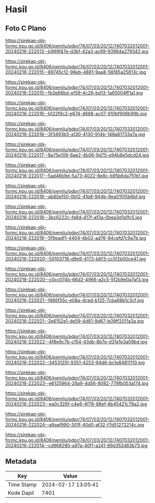 # Hasil

## Foto C Plano

https://sirekap-obj-formc.kpu.go.id/8406/pemilu/pdpr/74/07/03/20/12/7407032012001-20240216-222013--b999f47e-d3bf-42a3-ac89-93984a279342.jpg

https://sirekap-obj-formc.kpu.go.id/8406/pemilu/pdpr/74/07/03/20/12/7407032012001-20240216-222015--89745c12-98eb-4881-9aa8-56f85a25813c.jpg

https://sirekap-obj-formc.kpu.go.id/8406/pemilu/pdpr/74/07/03/20/12/7407032012001-20240216-222015--fb3e66bd-ef59-4c26-bd13-1a65004ff1a1.jpg

https://sirekap-obj-formc.kpu.go.id/8406/pemilu/pdpr/74/07/03/20/12/7407032012001-20240216-222016--b122f9c2-e674-4688-ac07-910bf906b99b.jpg

https://sirekap-obj-formc.kpu.go.id/8406/pemilu/pdpr/74/07/03/20/12/7407032012001-20240216-222016--3f3493b5-a130-4130-914b-148a61733a7a.jpg

https://sirekap-obj-formc.kpu.go.id/8406/pemilu/pdpr/74/07/03/20/12/7407032012001-20240216-222017--8a75e109-6ae2-4b06-9d75-e94b8e5dcd24.jpg

https://sirekap-obj-formc.kpu.go.id/8406/pemilu/pdpr/74/07/03/20/12/7407032012001-20240216-222017--5ad46b9d-5a73-4022-8e8c-b95b6da751b1.jpg

https://sirekap-obj-formc.kpu.go.id/8406/pemilu/pdpr/74/07/03/20/12/7407032012001-20240216-222018--ab80ef50-0bf2-41b8-944b-9ea01f05b6bf.jpg

https://sirekap-obj-formc.kpu.go.id/8406/pemilu/pdpr/74/07/03/20/12/7407032012001-20240216-222018--3bc6222c-fa8d-417f-af3a-0bea3d1a1fc5.jpg

https://sirekap-obj-formc.kpu.go.id/8406/pemilu/pdpr/74/07/03/20/12/7407032012001-20240216-222019--5f9eadf1-4404-4b02-ad76-84cefd7c9a7b.jpg

https://sirekap-obj-formc.kpu.go.id/8406/pemilu/pdpr/74/07/03/20/12/7407032012001-20240216-222020--50103718-d9e9-4173-b6f3-cc5f2b00ce41.jpg

https://sirekap-obj-formc.kpu.go.id/8406/pemilu/pdpr/74/07/03/20/12/7407032012001-20240216-222020--c0cc074b-66d2-4966-a2c5-5f2b9e0a7af3.jpg

https://sirekap-obj-formc.kpu.go.id/8406/pemilu/pdpr/74/07/03/20/12/7407032012001-20240216-222021--f486f55c-e08a-4ced-b125-7cba68b1c3cf.jpg

https://sirekap-obj-formc.kpu.go.id/8406/pemilu/pdpr/74/07/03/20/12/7407032012001-20240216-222021--3e6152e1-de59-4d81-9d67-b09ff2011a3a.jpg

https://sirekap-obj-formc.kpu.go.id/8406/pemilu/pdpr/74/07/03/20/12/7407032012001-20240216-222022--4f8e9c7b-c154-43db-8b7e-d31e1e3a09bd.jpg

https://sirekap-obj-formc.kpu.go.id/8406/pemilu/pdpr/74/07/03/20/12/7407032012001-20240216-222022--3453125f-9351-4253-94d6-bc1e84811110.jpg

https://sirekap-obj-formc.kpu.go.id/8406/pemilu/pdpr/74/07/03/20/12/7407032012001-20240216-222023--e6125964-28a9-4d56-8082-779fb053a174.jpg

https://sirekap-obj-formc.kpu.go.id/8406/pemilu/pdpr/74/07/03/20/12/7407032012001-20240216-222023--ea0c326f-c4e6-4f76-88ef-6b45421c78a2.jpg

https://sirekap-obj-formc.kpu.go.id/8406/pemilu/pdpr/74/07/03/20/12/7407032012001-20240216-222024--a9aaf990-301f-40d0-af32-f7d51272214c.jpg

https://sirekap-obj-formc.kpu.go.id/8406/pemilu/pdpr/74/07/03/20/12/7407032012001-20240216-222014--cd968280-a97a-40f1-a241-89d352d63b73.jpg


## Metadata

| Key        | Value               |
| ---------- | ------------------- |
| Time Stamp | 2024-02-17 13:05:41 |
| Kode Dapil | 7401                |



